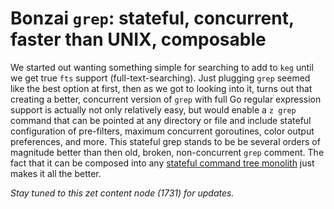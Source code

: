 # Bonzai `grep`: stateful, concurrent, faster than UNIX, composable

We started out wanting something simple for searching to add to `keg` until we get true `fts` support (full-text-searching). Just plugging `grep` seemed like the best option at first, then as we got to looking into it, turns out that creating a better, concurrent version of `grep` with full Go regular expression support is actually not only relatively easy, but would enable a `z grep` command that can be pointed at any directory or file and include stateful configuration of pre-filters, maximum concurrent goroutines, color output preferences, and more. This stateful grep stands to be be several orders of magnitude better than then old, broken, non-concurrent `grep` comment. The fact that it can be composed into any [stateful command tree monolith](/1729) just makes it all the better.

*Stay tuned to this zet content node (1731) for updates.*
